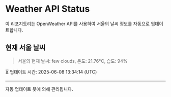 
# Weather API Status

이 리포지토리는 OpenWeather API를 사용하여 서울의 날씨 정보를 자동으로 업데이트합니다.

## 현재 서울 날씨
> 서울의 현재 날씨: few clouds, 온도: 21.76°C, 습도: 94%

⏳ 업데이트 시간: 2025-06-08 13:34:14 (UTC)

---
자동 업데이트 봇에 의해 관리됩니다.
